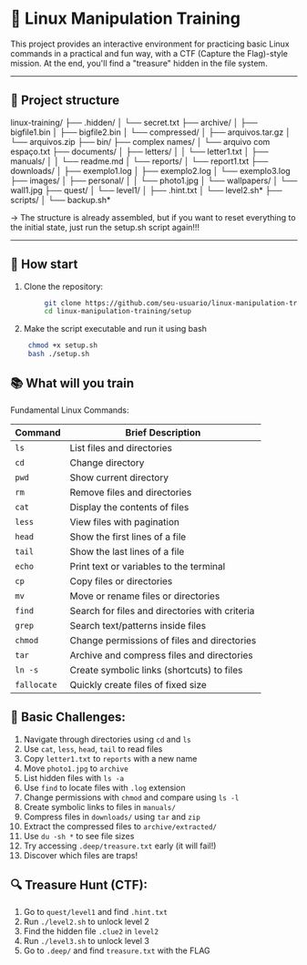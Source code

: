 

# 🐧 Linux Manipulation Training



This project provides an interactive environment for practicing basic Linux commands in a practical and fun way, with a CTF (Capture the Flag)-style mission. At the end, you'll find a "treasure" hidden in the file system.

------

## 📁 Project structure

linux-training/
├── .hidden/
│   └── secret.txt
├── archive/
│   ├── bigfile1.bin
│   ├── bigfile2.bin
│   └── compressed/
│       ├── arquivos.tar.gz
│       └── arquivos.zip
├── bin/
├── complex names/
│   └── arquivo com espaço.txt
├── documents/
│   ├── letters/
│   │   └── letter1.txt
│   ├── manuals/
│   │   └── readme.md
│   └── reports/
│       └── report1.txt
├── downloads/
│   ├── exemplo1.log
│   ├── exemplo2.log
│   └── exemplo3.log
├── images/
│   ├── personal/
│   │   └── photo1.jpg
│   └── wallpapers/
│       └── wall1.jpg
├── quest/
│   └── level1/
│       ├── .hint.txt
│       └── level2.sh*
├── scripts/
│   └── backup.sh*


-> The structure is already assembled, but if you want to reset everything to the initial state, just run the setup.sh script again!!!

---

## 🚀 How start

1. Clone the repository:

   ```bash
        git clone https://github.com/seu-usuario/linux-manipulation-training.git
        cd linux-manipulation-training/setup
   ```
2. Make the script executable and run it using bash   
   ```bash
	chmod +x setup.sh
	bash ./setup.sh
   ```

## 📚 What will you train

Fundamental Linux Commands:

| Command    | Brief Description                                  |
|------------|---------------------------------------------------|
| `ls`       | List files and directories                         |
| `cd`       | Change directory                                  |
| `pwd`      | Show current directory                            |
| `rm`       | Remove files and directories                      |
| `cat`      | Display the contents of files                     |
| `less`     | View files with pagination                        |
| `head`     | Show the first lines of a file                    |
| `tail`     | Show the last lines of a file                     |
| `echo`     | Print text or variables to the terminal           |
| `cp`       | Copy files or directories                         |
| `mv`       | Move or rename files or directories               |
| `find`     | Search for files and directories with criteria    |
| `grep`     | Search text/patterns inside files                  |
| `chmod`    | Change permissions of files and directories        |
| `tar`      | Archive and compress files and directories         |
| `ln -s`    | Create symbolic links (shortcuts) to files         |
| `fallocate`| Quickly create files of fixed size                  |

## 🧠 Basic Challenges:

1. Navigate through directories using `cd` and `ls`
2. Use `cat`, `less`, `head`, `tail` to read files
3. Copy `letter1.txt` to `reports` with a new name
4. Move `photo1.jpg` to `archive`
5. List hidden files with `ls -a`
6. Use `find` to locate files with `.log` extension
7. Change permissions with `chmod` and compare using `ls -l`
8. Create symbolic links to files in `manuals/`
9. Compress files in `downloads/` using `tar` and `zip`
10. Extract the compressed files to `archive/extracted/`
11. Use `du -sh *` to see file sizes
12. Try accessing `.deep/treasure.txt` early (it will fail!)
13. Discover which files are traps!

## 🔍 Treasure Hunt (CTF):

1. Go to `quest/level1` and find `.hint.txt`
2. Run `./level2.sh` to unlock level 2
3. Find the hidden file `.clue2` in `level2`
4. Run `./level3.sh` to unlock level 3
5. Go to `.deep/` and find `treasure.txt` with the FLAG


